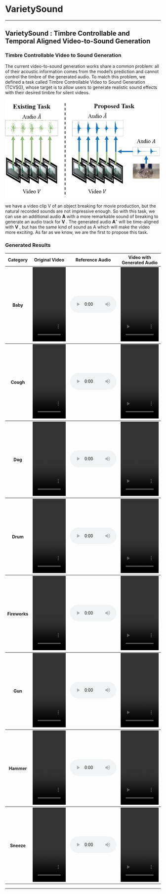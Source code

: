 # VarietySound
----

## VarietySound : Timbre Controllable and Temporal Aligned Video-to-Sound Generation

### Timbre Controllable Video to Sound Generation

The current video-to-sound generation works share a common problem: all of their acoustic information comes from the model’s prediction and cannot control the timbre of the generated audio. To match this problem, we defined a task called Timbre Controllable Video to Sound Generation (TCVSG), whose target is to allow users to generate realistic sound effects with their desired timbre for silent videos.

![Existing Tasks & Proposed Task](demo/imgs/task.png)

we have a video clip V of an object breaking for movie production, but the natural recorded sounds are not impressive enough. So with this task, we can use an additional audio **A** with a more remarkable sound of breaking to generate an audio track for **V** . The generated audio **Aˆ** will be time-aligned with **V** , but has the same kind of sound as A which will make the video more exciting. As far as we know, we are the first to propose this task.

### Generated Results
<table>
    <thead>
        <th>Category</th>
        <th>Original Video</th>
        <th>Reference Audio</th>        
        <th>Video with Generated Audio</th>
    </thead>
    <tbody>
        <tr>
            <th>Baby</th>
            <td><video width="100%" height="240" controls><source src="demo/videos/baby.mp4" type="video/mp4"></video></td>  
            <td><audio controls style="width: 150px;"><source src="demo/audios/baby.wav" type="audio/wav"></audio></td>                      
            <td><video width="100%" height="240" controls><source src="demo/videos/baby_gen.mp4" type="video/mp4"></video></td>
        </tr>
    </tbody>
    <tbody>
      <tr>
          <th>Cough</th>
            <td><video width="100%" height="240" controls><source src="demo/videos/cough.mp4" type="video/mp4"></video></td>  
            <td><audio controls style="width: 150px;"><source src="demo/audios/cough.wav" type="audio/wav"></audio></td>                      
            <td><video width="100%" height="240" controls><source src="demo/videos/cough_gen.mp4" type="video/mp4"></video></td>
      </tr>
    </tbody>
    <tbody>
      <tr>
          <th>Dog</th>
            <td><video width="100%" height="240" controls><source src="demo/videos/dog.mp4" type="video/mp4"></video></td>  
            <td><audio controls style="width: 150px;"><source src="demo/audios/dog.wav" type="audio/wav"></audio></td>                      
            <td><video width="100%" height="240" controls><source src="demo/videos/dog_gen.mp4" type="video/mp4"></video></td>
      </tr>
    </tbody>
    <tbody>
      <tr>
          <th>Drum</th>
            <td><video width="100%" height="240" controls><source src="demo/videos/drum.mp4" type="video/mp4"></video></td>  
            <td><audio controls style="width: 150px;"><source src="demo/audios/drum.wav" type="audio/wav"></audio></td>                      
            <td><video width="100%" height="240" controls><source src="demo/videos/drum_gen.mp4" type="video/mp4"></video></td>
      </tr>
    </tbody>
    <tbody>
      <tr>
          <th>Fireworks</th>
            <td><video width="100%" height="240" controls><source src="demo/videos/fireworks.mp4" type="video/mp4"></video></td>  
            <td><audio controls style="width: 150px;"><source src="demo/audios/fireworks.wav" type="audio/wav"></audio></td>                      
            <td><video width="100%" height="240" controls><source src="demo/videos/fireworks_gen.mp4" type="video/mp4"></video></td>
      </tr>
    </tbody>
    <tbody>
      <tr>
          <th>Gun</th>
            <td><video width="100%" height="240" controls><source src="demo/videos/gun.mp4" type="video/mp4"></video></td>  
            <td><audio controls style="width: 150px;"><source src="demo/audios/gun.wav" type="audio/wav"></audio></td>                      
            <td><video width="100%" height="240" controls><source src="demo/videos/gun_gen.mp4" type="video/mp4"></video></td>
      </tr>
    </tbody>
    <tbody>
      <tr>
          <th>Hammer</th>
            <td><video width="100%" height="240" controls><source src="demo/videos/hammer.mp4" type="video/mp4"></video></td>  
            <td><audio controls style="width: 150px;"><source src="demo/audios/hammer.wav" type="audio/wav"></audio></td>                      
            <td><video width="100%" height="240" controls><source src="demo/videos/hammer_gen.mp4" type="video/mp4"></video></td>
      </tr>
    </tbody>
    <tbody>
      <tr>
          <th>Sneeze</th>
            <td><video width="100%" height="240" controls><source src="demo/videos/sneeze.mp4" type="video/mp4"></video></td>  
            <td><audio controls style="width: 150px;"><source src="demo/audios/sneeze.wav" type="audio/wav"></audio></td>                      
            <td><video width="100%" height="240" controls><source src="demo/videos/sneeze_gen.mp4" type="video/mp4"></video></td>
      </tr>
    </tbody>
</table>

----

<!-- ## Welcome to GitHub Pages

You can use the [editor on GitHub](https://github.com/VarietySound/Anonymous1398/edit/main/README.md) to maintain and preview the content for your website in Markdown files.

Whenever you commit to this repository, GitHub Pages will run [Jekyll](https://jekyllrb.com/) to rebuild the pages in your site, from the content in your Markdown files.

### Markdown

Markdown is a lightweight and easy-to-use syntax for styling your writing. It includes conventions for

```markdown
Syntax highlighted code block

# Header 1
## Header 2
### Header 3

- Bulleted
- List

1. Numbered
2. List

**Bold** and _Italic_ and `Code` text

[Link](url) and ![Image](src)
```

For more details see [Basic writing and formatting syntax](https://docs.github.com/en/github/writing-on-github/getting-started-with-writing-and-formatting-on-github/basic-writing-and-formatting-syntax).

### Jekyll Themes

Your Pages site will use the layout and styles from the Jekyll theme you have selected in your [repository settings](https://github.com/VarietySound/Anonymous1398/settings/pages). The name of this theme is saved in the Jekyll `_config.yml` configuration file.

### Support or Contact

Having trouble with Pages? Check out our [documentation](https://docs.github.com/categories/github-pages-basics/) or [contact support](https://support.github.com/contact) and we’ll help you sort it out.
 -->
